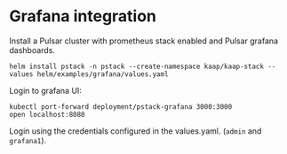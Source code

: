 # Grafana integration

Install a Pulsar cluster with prometheus stack enabled and Pulsar grafana dashboards.
```
helm install pstack -n pstack --create-namespace kaap/kaap-stack --values helm/examples/grafana/values.yaml 
```

Login to grafana UI:
```
kubectl port-forward deployment/pstack-grafana 3000:3000
open localhost:8080
```
Login using the credentials configured in the values.yaml. (`admin` and `grafana1`).